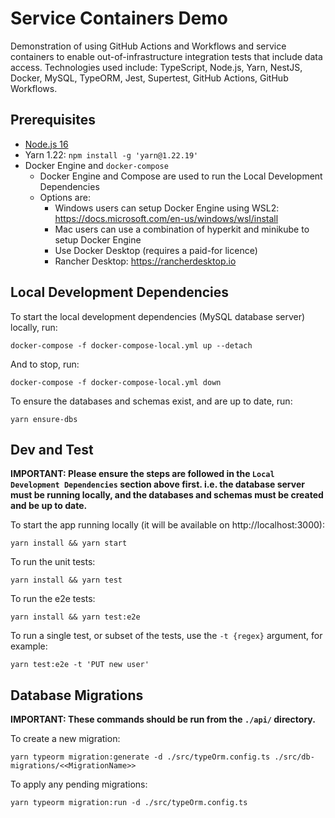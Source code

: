 # Service Containers Demo

Demonstration of using GitHub Actions and Workflows and service containers to enable out-of-infrastructure integration tests that include data access.  Technologies used include: TypeScript, Node.js, Yarn, NestJS, Docker, MySQL, TypeORM, Jest, Supertest, GitHub Actions, GitHub Workflows.


## Prerequisites

* [Node.js 16](https://nodejs.org/download/release/v16.18.0/)
* Yarn 1.22: `npm install -g 'yarn@1.22.19'`
* Docker Engine and `docker-compose`
	* Docker Engine and Compose are used to run the Local Development Dependencies
	* Options are:
		* Windows users can setup Docker Engine using WSL2: https://docs.microsoft.com/en-us/windows/wsl/install
		* Mac users can use a combination of hyperkit and minikube to setup Docker Engine
		* Use Docker Desktop (requires a paid-for licence)
		* Rancher Desktop: https://rancherdesktop.io


## Local Development Dependencies

To start the local development dependencies (MySQL database server) locally, run:

```
docker-compose -f docker-compose-local.yml up --detach
```

And to stop, run:

```
docker-compose -f docker-compose-local.yml down
```

To ensure the databases and schemas exist, and are up to date, run:

```
yarn ensure-dbs
```


## Dev and Test

**IMPORTANT: Please ensure the steps are followed in the `Local Development Dependencies` section above first. i.e. the database server must be running locally, and the databases and schemas must be created and be up to date.**

To start the app running locally (it will be available on http://localhost:3000):
```
yarn install && yarn start
```

To run the unit tests:
```
yarn install && yarn test
```

To run the e2e tests:
```
yarn install && yarn test:e2e
```

To run a single test, or subset of the tests, use the `-t {regex}` argument, for example:
```
yarn test:e2e -t 'PUT new user'
```


## Database Migrations

**IMPORTANT: These commands should be run from the `./api/` directory.**

To create a new migration:

```
yarn typeorm migration:generate -d ./src/typeOrm.config.ts ./src/db-migrations/<<MigrationName>>
```

To apply any pending migrations:

```
yarn typeorm migration:run -d ./src/typeOrm.config.ts
```
